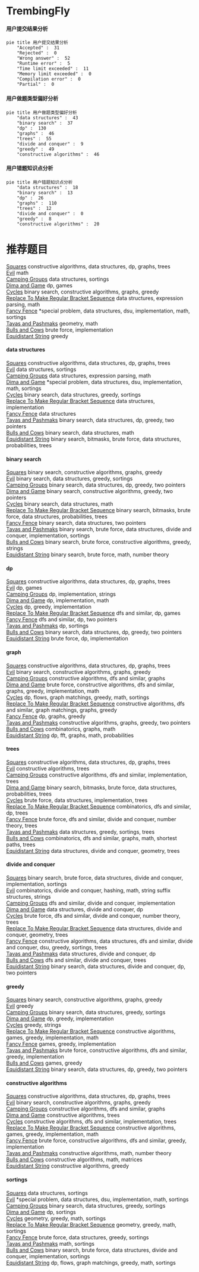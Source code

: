 # TrembingFly
<!-- tabs:start -->
#### **用户提交结果分析**

```mermaid
pie title 用户提交结果分析
    "Accepted" :  31
    "Rejected" :  0
    "Wrong answer" :  52
    "Runtime error" :  5
    "Time limit exceeded" :  11
    "Memory limit exceeded" :  0
    "Compilation error" :  0
    "Partial" :  0
```
#### **用户做题类型偏好分析**

```mermaid
pie title 用户做题类型偏好分析
    "data structures" :  43
    "binary search" :  37
    "dp" :  130
    "graphs" :  46
    "trees" :  55
    "divide and conquer" :  9
    "greedy" :  49
    "constructive algorithms" :  46
```
#### **用户错题知识点分析**

```mermaid
pie title 用户错题知识点分析
    "data structures" :  18
    "binary search" :  13
    "dp" :  26
    "graphs" :  110
    "trees" :  12
    "divide and conquer" :  0
    "greedy" :  8
    "constructive algorithms" :  20
```
<!-- tabs:end -->
# 推荐题目
[Squares](http://codeforces.com/problemset/problem/1495/F)		constructive algorithms,
                        data structures,
                        dp,
                        graphs,
                        trees		  
[Evil](http://codeforces.com/problemset/problem/329/E)		math		  
[Camping Groups](http://codeforces.com/problemset/problem/173/E)		data structures,
                        sortings		  
[Dima and Game](http://codeforces.com/problemset/problem/273/E)		dp,
                        games		  
[Cycles](https://codeforces.com/contest/233/problem/C)		binary search,
                        constructive algorithms,
                        graphs,
                        greedy		  
[Replace To Make Regular Bracket Sequence](http://codeforces.com/problemset/problem/612/C)		data structures,
                        expression parsing,
                        math		  
[Fancy Fence](http://codeforces.com/problemset/problem/1402/A)		*special problem,
                        data structures,
                        dsu,
                        implementation,
                        math,
                        sortings		  
[Tavas and Pashmaks](http://codeforces.com/problemset/problem/535/E)		geometry,
                        math		  
[Bulls and Cows](http://codeforces.com/problemset/problem/63/C)		brute force,
                        implementation		  
[Equidistant String](http://codeforces.com/problemset/problem/545/B)		greedy		  
<!-- tabs:start -->
#### **data structures**
[Squares](http://codeforces.com/problemset/problem/1495/F)		constructive algorithms,
                        data structures,
                        dp,
                        graphs,
                        trees		  
[Evil](http://codeforces.com/problemset/problem/173/E)		data structures,
                        sortings		  
[Camping Groups](http://codeforces.com/problemset/problem/612/C)		data structures,
                        expression parsing,
                        math		  
[Dima and Game](http://codeforces.com/problemset/problem/1402/A)		*special problem,
                        data structures,
                        dsu,
                        implementation,
                        math,
                        sortings		  
[Cycles](http://codeforces.com/problemset/problem/377/B)		binary search,
                        data structures,
                        greedy,
                        sortings		  
[Replace To Make Regular Bracket Sequence](http://codeforces.com/problemset/problem/44/G)		data structures,
                        implementation		  
[Fancy Fence](http://codeforces.com/problemset/problem/1234/D)		data structures		  
[Tavas and Pashmaks](http://codeforces.com/problemset/problem/1492/C)		binary search,
                        data structures,
                        dp,
                        greedy,
                        two pointers		  
[Bulls and Cows](http://codeforces.com/problemset/problem/1490/G)		binary search,
                        data structures,
                        math		  
[Equidistant String](http://codeforces.com/problemset/problem/1479/D)		binary search,
                        bitmasks,
                        brute force,
                        data structures,
                        probabilities,
                        trees		  
#### **binary search**
[Squares](https://codeforces.com/contest/233/problem/C)		binary search,
                        constructive algorithms,
                        graphs,
                        greedy		  
[Evil](http://codeforces.com/problemset/problem/377/B)		binary search,
                        data structures,
                        greedy,
                        sortings		  
[Camping Groups](http://codeforces.com/problemset/problem/1492/C)		binary search,
                        data structures,
                        dp,
                        greedy,
                        two pointers		  
[Dima and Game](http://codeforces.com/problemset/problem/1463/D)		binary search,
                        constructive algorithms,
                        greedy,
                        two pointers		  
[Cycles](http://codeforces.com/problemset/problem/1490/G)		binary search,
                        data structures,
                        math		  
[Replace To Make Regular Bracket Sequence](http://codeforces.com/problemset/problem/1479/D)		binary search,
                        bitmasks,
                        brute force,
                        data structures,
                        probabilities,
                        trees		  
[Fancy Fence](http://codeforces.com/problemset/problem/1436/E)		binary search,
                        data structures,
                        two pointers		  
[Tavas and Pashmaks](http://codeforces.com/problemset/problem/1461/D)		binary search,
                        brute force,
                        data structures,
                        divide and conquer,
                        implementation,
                        sortings		  
[Bulls and Cows](http://codeforces.com/problemset/problem/1493/C)		binary search,
                        brute force,
                        constructive algorithms,
                        greedy,
                        strings		  
[Equidistant String](http://codeforces.com/problemset/problem/1487/D)		binary search,
                        brute force,
                        math,
                        number theory		  
#### **dp**
[Squares](http://codeforces.com/problemset/problem/1495/F)		constructive algorithms,
                        data structures,
                        dp,
                        graphs,
                        trees		  
[Evil](http://codeforces.com/problemset/problem/273/E)		dp,
                        games		  
[Camping Groups](https://codeforces.com/contest/667/problem/C)		dp,
                        implementation,
                        strings		  
[Dima and Game](http://codeforces.com/problemset/problem/288/E)		dp,
                        implementation,
                        math		  
[Cycles](http://codeforces.com/problemset/problem/174/B)		dp,
                        greedy,
                        implementation		  
[Replace To Make Regular Bracket Sequence](http://codeforces.com/problemset/problem/786/A)		dfs and similar,
                        dp,
                        games		  
[Fancy Fence](https://codeforces.com/contest/506/problem/A)		dfs and similar,
                        dp,
                        two pointers		  
[Tavas and Pashmaks](http://codeforces.com/problemset/problem/4/D)		dp,
                        sortings		  
[Bulls and Cows](http://codeforces.com/problemset/problem/1492/C)		binary search,
                        data structures,
                        dp,
                        greedy,
                        two pointers		  
[Equidistant String](https://codeforces.com/contest/1457/problem/C)		brute force,
                        dp,
                        implementation		  
#### **graph**
[Squares](http://codeforces.com/problemset/problem/1495/F)		constructive algorithms,
                        data structures,
                        dp,
                        graphs,
                        trees		  
[Evil](https://codeforces.com/contest/233/problem/C)		binary search,
                        constructive algorithms,
                        graphs,
                        greedy		  
[Camping Groups](http://codeforces.com/problemset/problem/858/F)		constructive algorithms,
                        dfs and similar,
                        graphs		  
[Dima and Game](http://codeforces.com/problemset/problem/1487/C)		brute force,
                        constructive algorithms,
                        dfs and similar,
                        graphs,
                        greedy,
                        implementation,
                        math		  
[Cycles](http://codeforces.com/problemset/problem/1437/C)		dp,
                        flows,
                        graph matchings,
                        greedy,
                        math,
                        sortings		  
[Replace To Make Regular Bracket Sequence](http://codeforces.com/problemset/problem/1470/D)		constructive algorithms,
                        dfs and similar,
                        graph matchings,
                        graphs,
                        greedy		  
[Fancy Fence](http://codeforces.com/problemset/problem/1476/C)		dp,
                        graphs,
                        greedy		  
[Tavas and Pashmaks](http://codeforces.com/problemset/problem/1304/D)		constructive algorithms,
                        graphs,
                        greedy,
                        two pointers		  
[Bulls and Cows](http://codeforces.com/problemset/problem/1475/C)		combinatorics,
                        graphs,
                        math		  
[Equidistant String](http://codeforces.com/problemset/problem/553/E)		dp,
                        fft,
                        graphs,
                        math,
                        probabilities		  
#### **trees**
[Squares](http://codeforces.com/problemset/problem/1495/F)		constructive algorithms,
                        data structures,
                        dp,
                        graphs,
                        trees		  
[Evil](https://codeforces.com/contest/902/problem/C)		constructive algorithms,
                        trees		  
[Camping Groups](https://codeforces.com/contest/1189/problem/D2)		constructive algorithms,
                        dfs and similar,
                        implementation,
                        trees		  
[Dima and Game](http://codeforces.com/problemset/problem/1479/D)		binary search,
                        bitmasks,
                        brute force,
                        data structures,
                        probabilities,
                        trees		  
[Cycles](http://codeforces.com/problemset/problem/1511/C)		brute force,
                        data structures,
                        implementation,
                        trees		  
[Replace To Make Regular Bracket Sequence](http://codeforces.com/problemset/problem/1499/F)		combinatorics,
                        dfs and similar,
                        dp,
                        trees		  
[Fancy Fence](http://codeforces.com/problemset/problem/1491/E)		brute force,
                        dfs and similar,
                        divide and conquer,
                        number theory,
                        trees		  
[Tavas and Pashmaks](http://codeforces.com/problemset/problem/1466/D)		data structures,
                        greedy,
                        sortings,
                        trees		  
[Bulls and Cows](http://codeforces.com/problemset/problem/1495/D)		combinatorics,
                        dfs and similar,
                        graphs,
                        math,
                        shortest paths,
                        trees		  
[Equidistant String](http://codeforces.com/problemset/problem/1303/G)		data structures,
                        divide and conquer,
                        geometry,
                        trees		  
#### **divide and conquer**
[Squares](http://codeforces.com/problemset/problem/1461/D)		binary search,
                        brute force,
                        data structures,
                        divide and conquer,
                        implementation,
                        sortings		  
[Evil](http://codeforces.com/problemset/problem/1466/G)		combinatorics,
                        divide and conquer,
                        hashing,
                        math,
                        string suffix structures,
                        strings		  
[Camping Groups](http://codeforces.com/problemset/problem/1490/D)		dfs and similar,
                        divide and conquer,
                        implementation		  
[Dima and Game](https://codeforces.com/contest/1483/problem/C)		data structures,
                        divide and conquer,
                        dp		  
[Cycles](http://codeforces.com/problemset/problem/1491/E)		brute force,
                        dfs and similar,
                        divide and conquer,
                        number theory,
                        trees		  
[Replace To Make Regular Bracket Sequence](http://codeforces.com/problemset/problem/1303/G)		data structures,
                        divide and conquer,
                        geometry,
                        trees		  
[Fancy Fence](http://codeforces.com/problemset/problem/1494/D)		constructive algorithms,
                        data structures,
                        dfs and similar,
                        divide and conquer,
                        dsu,
                        greedy,
                        sortings,
                        trees		  
[Tavas and Pashmaks](http://codeforces.com/problemset/problem/1482/E)		data structures,
                        divide and conquer,
                        dp		  
[Bulls and Cows](http://codeforces.com/problemset/problem/566/C)		dfs and similar,
                        divide and conquer,
                        trees		  
[Equidistant String](http://codeforces.com/problemset/problem/1428/F)		binary search,
                        data structures,
                        divide and conquer,
                        dp,
                        two pointers		  
#### **greedy**
[Squares](https://codeforces.com/contest/233/problem/C)		binary search,
                        constructive algorithms,
                        graphs,
                        greedy		  
[Evil](http://codeforces.com/problemset/problem/545/B)		greedy		  
[Camping Groups](http://codeforces.com/problemset/problem/377/B)		binary search,
                        data structures,
                        greedy,
                        sortings		  
[Dima and Game](http://codeforces.com/problemset/problem/174/B)		dp,
                        greedy,
                        implementation		  
[Cycles](http://codeforces.com/problemset/problem/464/A)		greedy,
                        strings		  
[Replace To Make Regular Bracket Sequence](http://codeforces.com/problemset/problem/570/B)		constructive algorithms,
                        games,
                        greedy,
                        implementation,
                        math		  
[Fancy Fence](https://codeforces.com/contest/521/problem/B)		games,
                        greedy,
                        implementation		  
[Tavas and Pashmaks](http://codeforces.com/problemset/problem/1492/E)		brute force,
                        constructive algorithms,
                        dfs and similar,
                        greedy,
                        implementation		  
[Bulls and Cows](http://codeforces.com/problemset/problem/1495/B)		games,
                        greedy		  
[Equidistant String](http://codeforces.com/problemset/problem/1492/C)		binary search,
                        data structures,
                        dp,
                        greedy,
                        two pointers		  
#### **constructive algorithms**
[Squares](http://codeforces.com/problemset/problem/1495/F)		constructive algorithms,
                        data structures,
                        dp,
                        graphs,
                        trees		  
[Evil](https://codeforces.com/contest/233/problem/C)		binary search,
                        constructive algorithms,
                        graphs,
                        greedy		  
[Camping Groups](http://codeforces.com/problemset/problem/858/F)		constructive algorithms,
                        dfs and similar,
                        graphs		  
[Dima and Game](https://codeforces.com/contest/902/problem/C)		constructive algorithms,
                        trees		  
[Cycles](https://codeforces.com/contest/1189/problem/D2)		constructive algorithms,
                        dfs and similar,
                        implementation,
                        trees		  
[Replace To Make Regular Bracket Sequence](http://codeforces.com/problemset/problem/570/B)		constructive algorithms,
                        games,
                        greedy,
                        implementation,
                        math		  
[Fancy Fence](http://codeforces.com/problemset/problem/1492/E)		brute force,
                        constructive algorithms,
                        dfs and similar,
                        greedy,
                        implementation		  
[Tavas and Pashmaks](http://codeforces.com/problemset/problem/1242/A)		constructive algorithms,
                        math,
                        number theory		  
[Bulls and Cows](http://codeforces.com/problemset/problem/472/F)		constructive algorithms,
                        math,
                        matrices		  
[Equidistant String](http://codeforces.com/problemset/problem/1493/A)		constructive algorithms,
                        greedy		  
#### **sortings**
[Squares](http://codeforces.com/problemset/problem/173/E)		data structures,
                        sortings		  
[Evil](http://codeforces.com/problemset/problem/1402/A)		*special problem,
                        data structures,
                        dsu,
                        implementation,
                        math,
                        sortings		  
[Camping Groups](http://codeforces.com/problemset/problem/377/B)		binary search,
                        data structures,
                        greedy,
                        sortings		  
[Dima and Game](http://codeforces.com/problemset/problem/4/D)		dp,
                        sortings		  
[Cycles](https://codeforces.com/contest/1496/problem/C)		geometry,
                        greedy,
                        math,
                        sortings		  
[Replace To Make Regular Bracket Sequence](http://codeforces.com/problemset/problem/1495/A)		geometry,
                        greedy,
                        math,
                        sortings		  
[Fancy Fence](http://codeforces.com/problemset/problem/1497/A)		brute force,
                        data structures,
                        greedy,
                        sortings		  
[Tavas and Pashmaks](http://codeforces.com/problemset/problem/1427/A)		math,
                        sortings		  
[Bulls and Cows](http://codeforces.com/problemset/problem/1461/D)		binary search,
                        brute force,
                        data structures,
                        divide and conquer,
                        implementation,
                        sortings		  
[Equidistant String](http://codeforces.com/problemset/problem/1437/C)		dp,
                        flows,
                        graph matchings,
                        greedy,
                        math,
                        sortings		  
<!-- tabs:end -->
